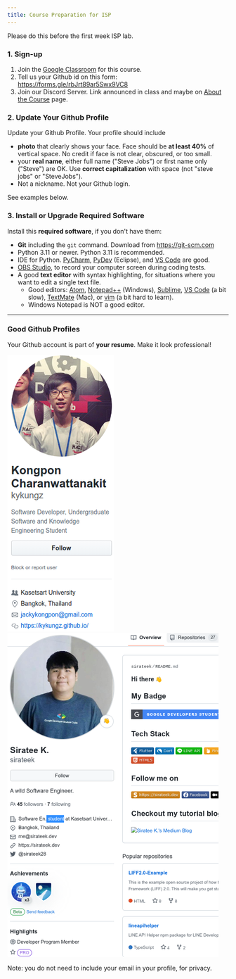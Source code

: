 ```yaml
---
title: Course Preparation for ISP
---
```


Please do this before the first week ISP lab.

### 1. Sign-up

[google-classroom]: https://classroom.google.com/c/NjE0ODE4Mzg4ODEz
[discord-invite]: https://discord.gg/jJJGrEJUqB

1. Join the [Google Classroom][google-classroom] for this course. 
2. Tell us your Github id on this form: <https://forms.gle/rbJrt89ar5Swx9VC8>
3. Join our Discord Server. Link announced in class and maybe on [About the Course](../../about) page.

### 2. Update Your Github Profile

Update your Github Profile. Your profile should include 

- **photo** that clearly shows your face. Face should be **at least 40%** of vertical space. No credit if face is not clear, obscured, or too small.
- your **real name**, either full name ("Steve Jobs") or first name only ("Steve") are OK. Use **correct capitalization** with space (not "steve jobs" or "SteveJobs").
- Not a nickname. Not your Github login.

See examples below.

### 3. Install or Upgrade Required Software 

Install this **required software**, if you don't have them:

- **Git** including the `git` command. Download from <https://git-scm.com>
- Python 3.11 or newer. Python 3.11 is recommended.
- IDE for Python.  [PyCharm][], [PyDev][] (Eclipse), and [VS Code][vscode] are good.
- [OBS Studio][obsproject], to record your computer screen during coding tests.
- A good **text editor** with syntax highlighting, for situations where you want to edit a single text file.
  - Good editors: [Atom][], [Notepad++][] (Windows), [Sublime][], [VS Code][vscode] (a bit slow), [TextMate][] (Mac), or [vim][] (a bit hard to learn).
  - Windows Notepad is NOT a good editor.

[Atom]: https://atom.io
[Notepad++]: https://notepad-plus-plus.org
[PyCharm]: https://www.jetbrains.com/pycharm/
[PyDev]: https://www.pydev.org/
[Sublime]: https://www.sublimetext.com/
[vscode]: https://code.visualstudio.com/
[TextMate]: https://macromates.com/
[nano]: https://www.nano-editor.org/
[vim]: https://www.vim.org/
[obsproject]: https://obsproject.com/

---

### Good Github Profiles

Your Github account is part of **your resume**.  Make it look professional!

![Kongpon Github Profile](../../images/Kongpon-profile.png)&emsp;&emsp;
![Siratee Github Profile](../../images/Siratee-profile.png)

Note: you do not need to include your email in your profile, for privacy.

